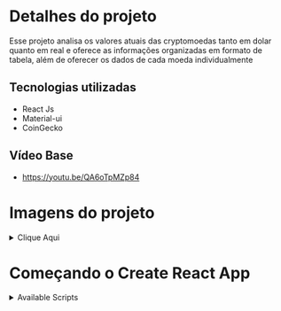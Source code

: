 # Detalhes do projeto
Esse projeto analisa os valores atuais das cryptomoedas tanto em dolar quanto em real e oferece as informações organizadas em formato de tabela, além de oferecer os dados de cada moeda individualmente

## Tecnologias utilizadas

<ul>
<li> React Js </li>
<li> Material-ui </li>
<li> CoinGecko </li>
</ul>



## Vídeo Base

- https://youtu.be/QA6oTpMZp84

# Imagens do projeto

<details>
    <summary>Clique Aqui</summary>

![489450f7-be29-4cc4-9a62-6992e969d133](https://user-images.githubusercontent.com/84812552/233451298-6cb817bd-1f47-4236-911f-0ce9dc5b81eb.jpg)


![0747716d-0c93-4d64-b344-acd7aa9a36da](https://user-images.githubusercontent.com/84812552/233451388-2bda09f1-d5f0-4bca-8f2f-781f1ef68d13.jpg)

![31c76f1c-87b4-40fa-907e-2a53523cf27d](https://user-images.githubusercontent.com/84812552/233451398-42a7bcff-01e4-4bd3-a311-12d188034728.jpg)

</details>

# Começando o Create React App

<details>
    <summary> Available Scripts </summary>

In the project directory, you can run:

### `npm start`

Runs the app in the development mode.\
Open [http://localhost:3000](http://localhost:3000) to view it in your browser.

The page will reload when you make changes.\
You may also see any lint errors in the console.

### `npm test`

Launches the test runner in the interactive watch mode.\
See the section about [running tests](https://facebook.github.io/create-react-app/docs/running-tests) for more information.

### `npm run build`

Builds the app for production to the `build` folder.\
It correctly bundles React in production mode and optimizes the build for the best performance.

The build is minified and the filenames include the hashes.\
Your app is ready to be deployed!

See the section about [deployment](https://facebook.github.io/create-react-app/docs/deployment) for more information.

### `npm run eject`

**Note: this is a one-way operation. Once you `eject`, you can't go back!**

If you aren't satisfied with the build tool and configuration choices, you can `eject` at any time. This command will remove the single build dependency from your project.

Instead, it will copy all the configuration files and the transitive dependencies (webpack, Babel, ESLint, etc) right into your project so you have full control over them. All of the commands except `eject` will still work, but they will point to the copied scripts so you can tweak them. At this point you're on your own.

You don't have to ever use `eject`. The curated feature set is suitable for small and middle deployments, and you shouldn't feel obligated to use this feature. However we understand that this tool wouldn't be useful if you couldn't customize it when you are ready for it.

## Learn More

You can learn more in the [Create React App documentation](https://facebook.github.io/create-react-app/docs/getting-started).

To learn React, check out the [React documentation](https://reactjs.org/).

### Code Splitting

This section has moved here: [https://facebook.github.io/create-react-app/docs/code-splitting](https://facebook.github.io/create-react-app/docs/code-splitting)

### Analyzing the Bundle Size

This section has moved here: [https://facebook.github.io/create-react-app/docs/analyzing-the-bundle-size](https://facebook.github.io/create-react-app/docs/analyzing-the-bundle-size)

### Making a Progressive Web App

This section has moved here: [https://facebook.github.io/create-react-app/docs/making-a-progressive-web-app](https://facebook.github.io/create-react-app/docs/making-a-progressive-web-app)

### Advanced Configuration

This section has moved here: [https://facebook.github.io/create-react-app/docs/advanced-configuration](https://facebook.github.io/create-react-app/docs/advanced-configuration)

### Deployment

This section has moved here: [https://facebook.github.io/create-react-app/docs/deployment](https://facebook.github.io/create-react-app/docs/deployment)

### `npm run build` fails to minify

This section has moved here: [https://facebook.github.io/create-react-app/docs/troubleshooting#npm-run-build-fails-to-minify](https://facebook.github.io/create-react-app/docs/troubleshooting#npm-run-build-fails-to-minify)
</details>
